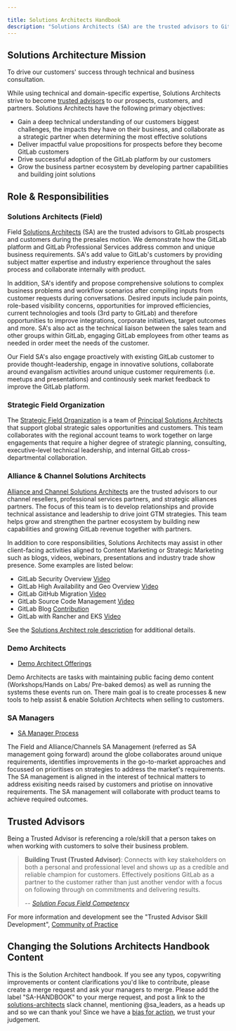 ```yaml
---

title: Solutions Architects Handbook
description: "Solutions Architects (SA) are the trusted advisors to GitLab prospects and customers during the presales motion, demonstrating how the GitLab application and GitLab Professional Services address common and unique business requirements"
---
```



## Solutions Architecture Mission

To drive our customers' success through technical and business consultation.

While using technical and domain-specific expertise, Solutions Architects strive to become [trusted advisors](/handbook/solutions-architects/#trusted-advisors) to our prospects, customers, and partners. Solutions Architects have the following primary objectives:

- Gain a deep technical understanding of our customers biggest challenges, the impacts they have on their business, and collaborate as a strategic partner when determining the most effective solutions
- Deliver impactful value propositions for prospects before they become GitLab customers
- Drive successful adoption of the GitLab platform by our customers
- Grow the business partner ecosystem by developing partner capabilities and building joint solutions

## Role & Responsibilities

### Solutions Architects (Field)

Field [Solutions Architects](/job-families/sales/solutions-architect/) (SA) are the trusted advisors to GitLab prospects and customers during the presales motion. We demonstrate how the GitLab platform and GitLab Professional Services address common and unique business requirements. SA's add value to GitLab's customers by providing subject matter expertise and industry experience throughout the sales process and collaborate internally with product.

In addition, SA's identify and propose comprehensive solutions to complex business problems and workflow scenarios after compiling inputs from customer requests during conversations. Desired inputs include pain points, role-based visibility concerns, opportunities for improved efficiencies, current technologies and tools (3rd party to GitLab) and therefore opportunities to improve integrations, corporate initiatives, target outcomes and more. SA's also act as the technical liaison between the sales team and other groups within GitLab, engaging GitLab employees from other teams as needed in order meet the needs of the customer.

Our Field SA's also engage proactively with existing GitLab customer to provide thought-leadership, engage in innovative solutions, collaborate around evangalism activities around unique customer requirements (i.e. meetups and presentations) and continously seek market feedback to improve the GitLab platform.

### Strategic Field Organization

The [Strategic Field Organization](/handbook/solutions-architects/strategic-field-org/) is a team of [Principal Solutions Architects](/job-families/sales/solutions-architect/#principal-solutions-architect-responsibilities) that support global strategic sales opportunities and customers. This team collaborates with the regional account teams to work together on large engagements that require a higher degree of strategic planning, consulting, executive-level technical leadership, and internal GitLab cross-departmental collaboration.

### Alliance & Channel Solutions Architects

[Alliance and Channel Solutions Architects](/job-families/sales/solutions-architect/#specialties) are the trusted advisors to our channel resellers, professional services partners, and strategic alliances partners. The focus of this team is to develop relationships and provide technical assistance and leadership to drive joint GTM strategies. This team helps grow and strengthen the partner ecosystem by building new capabilities and growing GitLab revenue together with partners.

In addition to core responsibilities, Solutions Architects may assist in other client-facing activities aligned to Content Marketing or Strategic Marketing such as blogs, videos, webinars, presentations and industry trade show presence. Some examples are listed below:

- GitLab Security Overview [Video](https://www.youtube.com/watch?v=SP0VSH-NqJs)
- GitLab High Availability and Geo Overview [Video](https://www.youtube.com/watch?v=fji7nvmOHNQ)
- GitLab GitHub Migration [Video](https://www.youtube.com/watch?v=VYOXuOg9tQI)
- GitLab Source Code Management [Video](https://www.youtube.com/watch?v=P6jD966jzlk)
- GitLab Blog [Contribution](https://about.gitlab.com/blog/2018/02/20/whats-wrong-with-devops/)
- GitLab with Rancher and EKS [Video](https://www.youtube.com/watch?v=kUwHBIFXciY)

See the [Solutions Architect role description](/job-families/sales/solutions-architect/) for additional details.

### Demo Architects

- [Demo Architect Offerings](/handbook/solutions-architects/demo-architect/)

Demo Architects are tasks with maintaining public facing demo content (Workshops/Hands on Labs/ Pre-baked demos) as well as running the systems these events run on. There main goal is to create processes & new tools to help assist & enable Solution Architects when selling to customers.

### SA Managers

- [SA Manager Process](/handbook/solutions-architects/sa-manager/)

The Field and Alliance/Channels SA Management (referred as SA management going forward) around the globe collaborates around unique requirements, identifies improvements in the go-to-market approaches and focussed on prioritises on strategies to address the market's requirements. The SA management is aligned in the interest of technical matters to address exisiting needs raised by customers and priotise on innovative requirements. The SA management will collaborate with product teams to achieve required outcomes.

## Trusted Advisors

Being a Trusted Advisor is referencing a role/skill that a person takes on when working with customers to solve their business problem.

> **Building Trust (Trusted Advisor)**:
> Connects with key stakeholders on both a personal and professional level and shows up as a credible and reliable champion for customers. Effectively positions GitLab as a partner to the customer rather than just another vendor with a focus on following through on commitments and delivering results.
>
> --<cite> [Solution Focus Field Competency](/handbook/sales/training/field-functional-competencies/#solution-focus)

For more information and development see the "Trusted Advisor Skill Development", [Community of Practice](/handbook/customer-success/initiatives/communities-of-practice.html#active-communities-of-practice)

## Changing the Solutions Architects Handbook Content

This is the Solution Architect handbook. If you see any typos, copywriting improvements or content clarifications you'd like to contribute, please create a merge request and ask your managers to merge. Please add the label "SA-HANDBOOK" to your merge request, and post a link to the [solutions-architects](https://gitlab.slack.com/archives/C01788YAY58) slack channel, mentioning @sa_leaders, as a heads up and so we can thank you! Since we have a [bias for action](/handbook/values/#bias-for-action), we trust your judgement.
